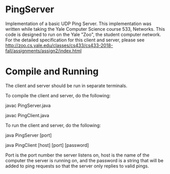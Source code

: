 # PingServer
Implementation of a basic UDP Ping Server. This implementation was written while taking the Yale Computer Science course 533, Networks. This code is designed to run on the Yale "Zoo", the student computer network. For the detailed specification for this client and server, please see http://zoo.cs.yale.edu/classes/cs433/cs433-2018-fall/assignments/assign2/index.html


# Compile and Running
The client and server should be run in separate terminals.

To compile the client and server, do the following:

javac PingServer.java

javac PingClient.java

To run the client and server, do the following:

java PingServer [port]

java PingClient [host] [port] [password]

Port is the port number the server listens on, host is the name of the computer the server is running on, and the password is a string that will be added to ping requests so that the server only replies to valid pings.
